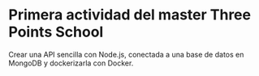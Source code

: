 # Primera actividad del master Three Points School
Crear una API sencilla con Node.js, conectada a una base de datos en MongoDB y dockerizarla con Docker.